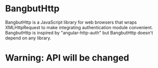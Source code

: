 BangbutHttp
===========

BangbutHttp is a JavaScript library for web browsers that wraps XMLHttpRequest to make integrating authentication module convenient. BangbutHttp is inspired by "angular-http-auth" but BangbutHttp doesn't depend on any library.

# Warning: API will be changed


